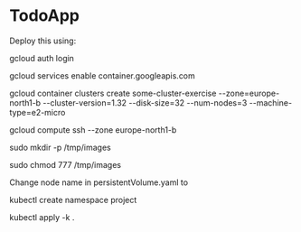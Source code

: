 # TodoApp

Deploy this using: 

gcloud auth login

gcloud services enable container.googleapis.com

gcloud container clusters create some-cluster-exercise --zone=europe-north1-b --cluster-version=1.32 --disk-size=32 --num-nodes=3 --machine-type=e2-micro

gcloud compute ssh <node> --zone europe-north1-b

sudo mkdir -p /tmp/images

sudo chmod 777 /tmp/images

Change node name in persistentVolume.yaml to <node> 

kubectl create namespace project

kubectl apply -k .